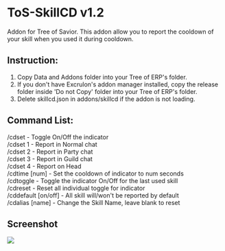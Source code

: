 # ToS-SkillCD v1.2
Addon for Tree of Savior. 
This addon allow you to report the cooldown of your skill when you used it during cooldown.

## Instruction:  
1. Copy Data and Addons folder into your Tree of ERP's folder.
2. If you don't have Excrulon's addon manager installed, copy the release folder inside 'Do not Copy' folder into your Tree of ERP's folder.
3. Delete skillcd.json in addons/skillcd if the addon is not loading.

## Command List:  
/cdset - Toggle On/Off the indicator  
/cdset 1 - Report in Normal chat  
/cdset 2 - Report in Party chat  
/cdset 3 - Report in Guild chat  
/cdset 4 - Report on Head  
/cdtime [num] - Set the cooldown of indicator to num seconds  
/cdtoggle - Toggle the indicator On/Off for the last used skill  
/cdreset - Reset all individual toggle for indicator  
/cddefault [on/off] - All skill will/won't be reported by default  
/cdalias [name] - Change the Skill Name, leave blank to reset  

## Screenshot

![]({{site.baseurl}}/http://i.imgur.com/Chf1LwB.jpg)